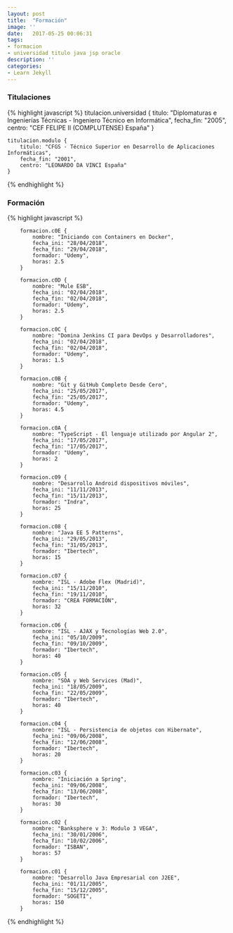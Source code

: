 ```yaml
---
layout: post
title:  "Formación"
image: ''
date:   2017-05-25 00:06:31
tags:
- formacion
- universidad titulo java jsp oracle
description: ''
categories:
- Learn Jekyll 
---
```


### Titulaciones
{% highlight javascript %}
	titulacion.universidad {
		titulo: "Diplomaturas e Ingenierías Técnicas - Ingeniero Técnico en Informática",
		fecha_fin: "2005",
		centro: "CEF FELIPE II (COMPLUTENSE) España"
	}
	
	titulacion.modulo {
		titulo: "CFGS - Técnico Superior en Desarrollo de Aplicaciones Informáticas",
		fecha_fin: "2001",
		centro: "LEONARDO DA VINCI España"
	}
{% endhighlight %}


### Formación
{% highlight javascript %}

		formacion.c0E {
			nombre: "Iniciando con Containers en Docker",
			fecha_ini: "28/04/2018",
			fecha_fin: "29/04/2018",
			formador: "Udemy",
			horas: 2.5
		}

		formacion.c0D {
			nombre: "Mule ESB",
			fecha_ini: "02/04/2018",
			fecha_fin: "02/04/2018",
			formador: "Udemy",
			horas: 2.5
		}
		
		formacion.c0C {
			nombre: "Domina Jenkins CI para DevOps y Desarrolladores",
			fecha_ini: "02/04/2018",
			fecha_fin: "02/04/2018",
			formador: "Udemy",
			horas: 1.5
		}		

		formacion.c0B {
			nombre: "Git y GitHub Completo Desde Cero",
			fecha_ini: "25/05/2017",
			fecha_fin: "25/05/2017",
			formador: "Udemy",
			horas: 4.5
		}
		
		formacion.c0A {
			nombre: "TypeScript - El lenguaje utilizado por Angular 2",
			fecha_ini: "17/05/2017",
			fecha_fin: "17/05/2017",
			formador: "Udemy",
			horas: 2
		}

		formacion.c09 {
			nombre: "Desarrollo Android dispositivos móviles",
			fecha_ini: "11/11/2013",
			fecha_fin: "15/11/2013",
			formador: "Indra",
			horas: 25
		}

		formacion.c08 {
			nombre: "Java EE 5 Patterns",
			fecha_ini: "29/05/2013",
			fecha_fin: "31/05/2013",
			formador: "Ibertech",
			horas: 15
		}

		formacion.c07 {
			nombre: "ISL - Adobe Flex (Madrid)",
			fecha_ini: "15/11/2010",
			fecha_fin: "19/11/2010",
			formador: "CREA FORMACIÓN",
			horas: 32
		}

		formacion.c06 {
			nombre: "ISL - AJAX y Tecnologías Web 2.0",
			fecha_ini: "05/10/2009",
			fecha_fin: "09/10/2009",
			formador: "Ibertech",
			horas: 40
		}

		formacion.c05 {
			nombre: "SOA y Web Services (Mad)",
			fecha_ini: "18/05/2009",
			fecha_fin: "22/05/2009",
			formador: "Ibertech",
			horas: 40
		}

		formacion.c04 {
			nombre: "ISL - Persistencia de objetos con Hibernate",
			fecha_ini: "09/06/2008",
			fecha_fin: "12/06/2008",
			formador: "Ibertech",
			horas: 20
		}

		formacion.c03 {
			nombre: "Iniciación a Spring",
			fecha_ini: "09/06/2008",
			fecha_fin: "13/06/2008",
			formador: "Ibertech",
			horas: 30
		}

		formacion.c02 {
			nombre: "Banksphere v 3: Modulo 3 VEGA",
			fecha_ini: "30/01/2006",
			fecha_fin: "10/02/2006",
			formador: "ISBAN",
			horas: 57
		}
		
		formacion.c01 {
			nombre: "Desarrollo Java Empresarial con J2EE",
			fecha_ini: "01/11/2005",
			fecha_fin: "15/12/2005",
			formador: "SOGETI",
			horas: 150
		}
{% endhighlight %}